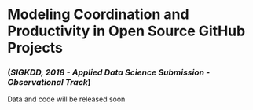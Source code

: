 # Modeling Coordination and Productivity in Open Source GitHub Projects 

### (_SIGKDD, 2018 - Applied Data Science Submission - Observational Track_)

Data and code will be released soon
